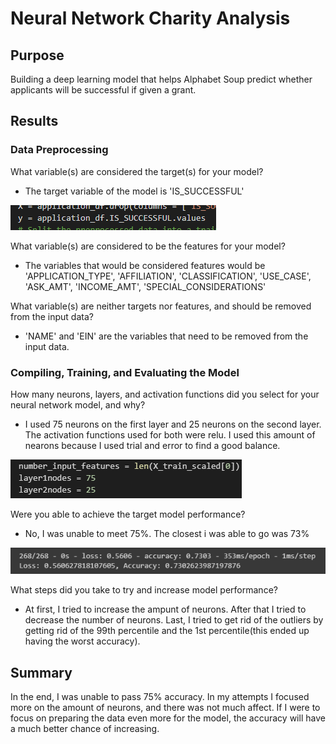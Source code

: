# Neural Network Charity Analysis

## Purpose
Building a deep learning model that helps Alphabet Soup predict whether applicants will be successful if given a grant.

## Results

### Data Preprocessing

What variable(s) are considered the target(s) for your model?
* The target variable of the model is 'IS_SUCCESSFUL'

![](resources/targetvariable.png)

What variable(s) are considered to be the features for your model?
* The variables that would be considered features would be 'APPLICATION_TYPE', 'AFFILIATION', 'CLASSIFICATION', 'USE_CASE', 'ASK_AMT', 'INCOME_AMT', 'SPECIAL_CONSIDERATIONS'

What variable(s) are neither targets nor features, and should be removed from the input data?
* 'NAME' and 'EIN' are the variables that need to be removed from the input data.

### Compiling, Training, and Evaluating the Model

How many neurons, layers, and activation functions did you select for your neural network model, and why?
* I used 75 neurons on the first layer and 25 neurons on the second layer. The activation functions used for both were relu. I used this amount of nearons because I used trial and error to find a good balance.

![](resources/nodes.png)

Were you able to achieve the target model performance?
* No, I was unable to meet 75%. The closest i was able to go was 73%

![](resources/accuracy.png)

What steps did you take to try and increase model performance?
* At first, I tried to increase the ampunt of neurons. After that I tried to decrease the number of neurons. Last, I tried to get rid of the outliers by getting rid of the 99th percentile and the 1st percentile(this ended up having the worst accuracy).

## Summary
In the end, I was unable to pass 75% accuracy. In my attempts I focused more on the amount of neurons, and there was not much affect. If I were to focus on preparing the data even more for the model, the accuracy will have a much better chance of increasing.

